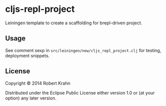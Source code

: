# cljs-repl-project

Leiningen template to create a scaffolding for brepl-driven project.

## Usage

See comment sexp in `src/leiningen/new/cljs_repl_project.clj` for testing,
deployment snippets.

## License

Copyright © 2014 Robert Krahn

Distributed under the Eclipse Public License either version 1.0 or (at
your option) any later version.
